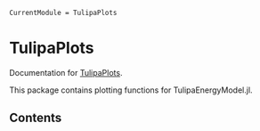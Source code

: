 ```@meta
CurrentModule = TulipaPlots
```

# TulipaPlots

Documentation for [TulipaPlots](https://github.com/TulipaEnergy/TulipaPlots.jl).

This package contains plotting functions for TulipaEnergyModel.jl.

## Contents

```@contents

```
